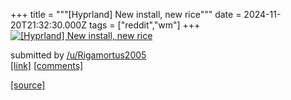 +++
title = """[Hyprland] New install, new rice"""
date = 2024-11-20T21:32:30.000Z
tags = ["reddit","wm"]
+++
[![[Hyprland] New install, new rice](https://b.thumbs.redditmedia.com/ec2BPvP5tMkemAi7Rj5kQS5AmIbUukijibv8H4L14cU.jpg "[Hyprland] New install, new rice")](https://www.reddit.com/r/unixporn/comments/1gw02am/hyprland_new_install_new_rice/)

submitted by [/u/Rigamortus2005](https://www.reddit.com/user/Rigamortus2005)  
[\[link\]](https://www.reddit.com/gallery/1gw02am) [\[comments\]](https://www.reddit.com/r/unixporn/comments/1gw02am/hyprland_new_install_new_rice/)

[[source]](https://www.reddit.com/r/unixporn/comments/1gw02am/hyprland_new_install_new_rice/)
